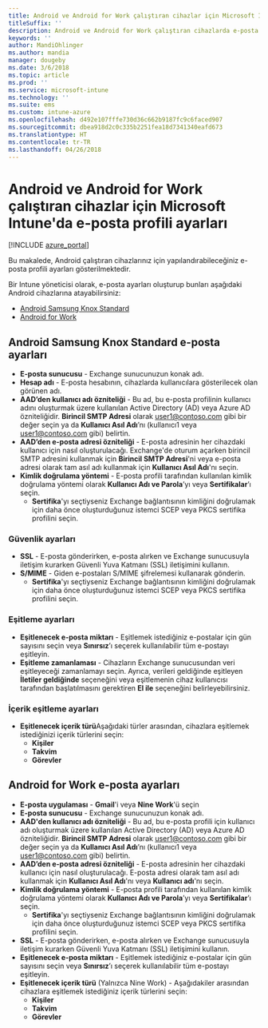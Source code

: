 ```yaml
---
title: Android ve Android for Work çalıştıran cihazlar için Microsoft Intune e-posta ayarları
titleSuffix: ''
description: Android ve Android for Work çalıştıran cihazlarda e-posta ayarlarını yapılandırmak için kullanabileceğiniz Microsoft Intune ayarlarını öğrenin.
keywords: ''
author: MandiOhlinger
ms.author: mandia
manager: dougeby
ms.date: 3/6/2018
ms.topic: article
ms.prod: ''
ms.service: microsoft-intune
ms.technology: ''
ms.suite: ems
ms.custom: intune-azure
ms.openlocfilehash: d492e107fffe730d36c662b9187fc9c6faced907
ms.sourcegitcommit: dbea918d2c0c335b2251fea18d7341340eafd673
ms.translationtype: HT
ms.contentlocale: tr-TR
ms.lasthandoff: 04/26/2018
---
```

# <a name="email-profile-settings-in-microsoft-intune-for-devices-running-android-and-android-for-work"></a>Android ve Android for Work çalıştıran cihazlar için Microsoft Intune'da e-posta profili ayarları

[!INCLUDE [azure_portal](./includes/azure_portal.md)]

Bu makalede, Android çalıştıran cihazlarınız için yapılandırabileceğiniz e-posta profili ayarları gösterilmektedir.

Bir Intune yöneticisi olarak, e-posta ayarları oluşturup bunları aşağıdaki Android cihazlarına atayabilirsiniz:
- [Android Samsung Knox Standard](#android-samsung-knox-standard-email-settings)
- [Android for Work](#android-for-work-email-settings)

## <a name="android-samsung-knox-standard-email-settings"></a>Android Samsung Knox Standard e-posta ayarları
- **E-posta sunucusu** - Exchange sunucunuzun konak adı.
- **Hesap adı** - E-posta hesabının, cihazlarda kullanıcılara gösterilecek olan görünen adı.
- **AAD’den kullanıcı adı özniteliği** - Bu ad, bu e-posta profilinin kullanıcı adını oluşturmak üzere kullanılan Active Directory (AD) veya Azure AD özniteliğidir. **Birincil SMTP Adresi** olarak user1@contoso.com gibi bir değer seçin ya da **Kullanıcı Asıl Adı**’nı (kullanıcı1 veya user1@contoso.com gibi) belirtin.
- **AAD’den e-posta adresi özniteliği** - E-posta adresinin her cihazdaki kullanıcı için nasıl oluşturulacağı. Exchange'de oturum açarken birincil SMTP adresini kullanmak için **Birincil SMTP Adresi**'ni veya e-posta adresi olarak tam asıl adı kullanmak için **Kullanıcı Asıl Adı**'nı seçin.
- **Kimlik doğrulama yöntemi** - E-posta profili tarafından kullanılan kimlik doğrulama yöntemi olarak **Kullanıcı Adı ve Parola**’yı veya **Sertifikalar**’ı seçin.
    - **Sertifika**'yı seçtiyseniz Exchange bağlantısının kimliğini doğrulamak için daha önce oluşturduğunuz istemci SCEP veya PKCS sertifika profilini seçin.

### <a name="security-settings"></a>Güvenlik ayarları

- **SSL** - E-posta gönderirken, e-posta alırken ve Exchange sunucusuyla iletişim kurarken Güvenli Yuva Katmanı (SSL) iletişimini kullanın.
- **S/MIME** - Giden e-postaları S/MIME şifrelemesi kullanarak gönderin.
    - **Sertifika**'yı seçtiyseniz Exchange bağlantısının kimliğini doğrulamak için daha önce oluşturduğunuz istemci SCEP veya PKCS sertifika profilini seçin.

### <a name="synchronization-settings"></a>Eşitleme ayarları

- **Eşitlenecek e-posta miktarı** - Eşitlemek istediğiniz e-postalar için gün sayısını seçin veya **Sınırsız**’ı seçerek kullanılabilir tüm e-postayı eşitleyin.
- **Eşitleme zamanlaması** - Cihazların Exchange sunucusundan veri eşitleyeceği zamanlamayı seçin. Ayrıca, verileri geldiğinde eşitleyen **İletiler geldiğinde** seçeneğini veya eşitlemenin cihaz kullanıcısı tarafından başlatılmasını gerektiren **El ile** seçeneğini belirleyebilirsiniz.

### <a name="content-sync-settings"></a>İçerik eşitleme ayarları

- **Eşitlenecek içerik türü**Aşağıdaki türler arasından, cihazlara eşitlemek istediğinizi içerik türlerini seçin:
    - **Kişiler**
    - **Takvim**
    - **Görevler**

## <a name="android-for-work-email-settings"></a>Android for Work e-posta ayarları

- **E-posta uygulaması** - **Gmail**'i veya **Nine Work**'ü seçin
- **E-posta sunucusu** - Exchange sunucunuzun konak adı.
- **AAD'den kullanıcı adı özniteliği** - Bu ad, bu e-posta profili için kullanıcı adı oluşturmak üzere kullanılan Active Directory (AD) veya Azure AD özniteliğidir. **Birincil SMTP Adresi** olarak user1@contoso.com gibi bir değer seçin ya da **Kullanıcı Asıl Adı**’nı (kullanıcı1 veya user1@contoso.com gibi) belirtin.
- **AAD’den e-posta adresi özniteliği** - E-posta adresinin her cihazdaki kullanıcı için nasıl oluşturulacağı. E-posta adresi olarak tam asıl adı kullanmak için **Kullanıcı Asıl Adı**'nı veya **Kullanıcı adı**'nı seçin.
- **Kimlik doğrulama yöntemi** - E-posta profili tarafından kullanılan kimlik doğrulama yöntemi olarak **Kullanıcı Adı ve Parola**’yı veya **Sertifikalar**’ı seçin.
    - **Sertifika**'yı seçtiyseniz Exchange bağlantısının kimliğini doğrulamak için daha önce oluşturduğunuz istemci SCEP veya PKCS sertifika profilini seçin.
- **SSL** - E-posta gönderirken, e-posta alırken ve Exchange sunucusuyla iletişim kurarken Güvenli Yuva Katmanı (SSL) iletişimini kullanın.
- **Eşitlenecek e-posta miktarı** - Eşitlemek istediğiniz e-postalar için gün sayısını seçin veya **Sınırsız**’ı seçerek kullanılabilir tüm e-postayı eşitleyin.
- **Eşitlenecek içerik türü** (Yalnızca Nine Work) - Aşağıdakiler arasından cihazlara eşitlemek istediğiniz içerik türlerini seçin:
    - **Kişiler**
    - **Takvim**
    - **Görevler**
